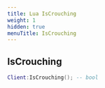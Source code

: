```yaml
---
title: Lua IsCrouching
weight: 1
hidden: true
menuTitle: IsCrouching
---
```

## IsCrouching
```lua
Client:IsCrouching(); -- bool
```